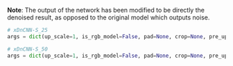 **Note**: The output of the network has been modified to be directly the denoised result, as opposed to the original model which outputs noise.

```python
# xDnCNN-S_25
args = dict(up_scale=1, is_rgb_model=False, pad=None, crop=None, pre_upscale=False, upscale_uv=False)

# xDnCNN-S_50
args = dict(up_scale=1, is_rgb_model=False, pad=None, crop=None, pre_upscale=False, upscale_uv=False)
```
